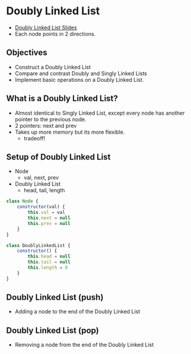 # Doubly Linked List

- [Doubly Linked List Slides](https://cs.slides.com/colt_steele/doubly-linked-lists)
- Each node points in 2 directions.

## Objectives

- Construct a Doubly Linked List
- Compare and contrast Doubly and Singly Linked Lists
- Implement basic operations on a Doubly Linked List.

## What is a Doubly Linked List?

- Almost identical to Singly Linked List, except every node has another pointer to the previous node.
- 2 pointers: next and prev
- Takes up more memory but its more flexible. 
    - tradeoff!

## Setup of Doubly Linked List

- Node
    - val, next, prev
- Doubly Linked List
    - head, tail, length

```js
class Node {
    constructor(val) {
        this.val = val
        this.next = null
        this.prev = null
    }
}

class DoublyLinkedList {
    constructor() {
        this.head = null
        this.tail = null
        this.length = 0
    }
}
```

## Doubly Linked List (push)

- Adding a node to the end of the Doubly Linked List

## Doubly Linked List (pop)

- Removing a node from the end of the Doubly Linked List



